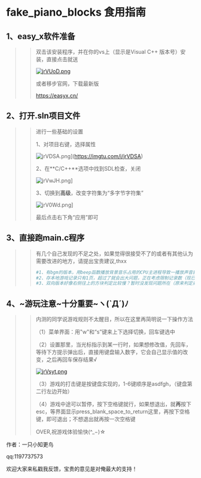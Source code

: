 # fake_piano_blocks 食用指南



## 1、easy_x软件准备

> > 双击该安装程序，并在你的vs上（显示是Visual C++ 版本号）安装，直接点击就送
> >
> > [![jrVUoD.png](https://s1.ax1x.com/2022/07/09/jrVUoD.png)](https://imgtu.com/i/jrVUoD)
> >
> > 或者移步官网，下载最新版
> >
> > https://easyx.cn/

## 2、打开.sln项目文件

> > 
> >
> > 进行一些基础的设置
> >
> > 1、对项目右键，选择属性
> >
> > ![jrVDSA.png](https://s1.ax1x.com/2022/07/09/jrVDSA.png)](https://imgtu.com/i/jrVDSA)
> >
> > 2、在**C/C++**选项中找到SDL检查，关闭
> >
> > ![jrVwJH.png](https://s1.ax1x.com/2022/07/09/jrVwJH.png)]
> >
> > 3、切换到**高级**，改变字符集为“多字节字符集”
> >
> > ![jrV0Wd.png](https://s1.ax1x.com/2022/07/09/jrV0Wd.png)]
> >
> > 最后点击右下角“应用”即可

## 3、直接跑main.c程序

> >
> > 有几个自己发现的不足之处，如果觉得很接受不了的或者有其他认为需要改进的地方，请提出宝贵建议,thxx
> >
> > ```PYTHON
> > #1、有bgm的版本，用beep函数播放背景音乐占用的CPU主进程导致一播放声音就会卡，自己不太会用多线程操作
> > #2、存本地游戏记录只有1页，超过了就会出大问题，正在考虑限制记录数（现已支持
> > #3、双向版本好像右侧往上的方块判定比较慢？暂时没发现问题所在（原来判定条件整错了2333，已解决
> > ```

## 4、~游玩注意~十分重要~ヽ(`Д´)ﾉ

> > 内测的同学说游戏规则不太醒目，所以在这里再简明说一下操作方法
> >
> > （1）菜单界面：用"w"和“s”键来上下选择切换，回车键选中
> >
> > （2）设置那里，当光标指示到某一行时，如果想修改值，先回车，等待下方提示弹出后，直接用键盘输入数字，它会自己显示值的改变，之后再回车保存结果√
> >
> > [![jrVsyt.png](https://s1.ax1x.com/2022/07/09/jrVsyt.png)](https://imgtu.com/i/jrVsyt)
> >
> > （3）游戏的打击键是按键盘实现的，1-6键顺序是asdfgh，（键盘第二行左边开始）
> >
> > （4）游戏中途可以暂停，按下空格键就行，如果想退出，就**再**按下esc，等界面显示press_blank_space_to_return这里，再按下空格键，即可退出；不想退出就再按一次空格键
> >
> > OVER,祝游戏体验愉快(^_−)☆



作者：一只小知更鸟

qq:1197737573

欢迎大家来私戳我反馈，宝贵的意见是对俺最大的支持！
